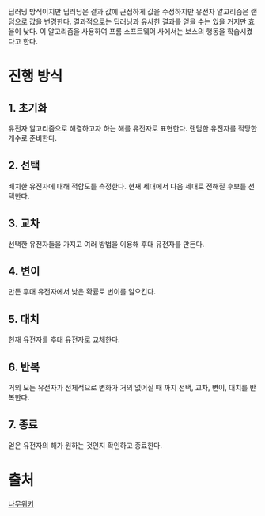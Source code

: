 딥러닝 방식이지만 딥러닝은 결과 값에 근접하게 값을 수정하지만
유전자 알고리즘은 랜덤으로 값을 변경한다.
결과적으로는 딥러닝과 유사한 결과를 얻을 수는 있을 거지만 효율이 낮다.
이 알고리즘을 사용하여 프롬 소프트웨어 사에서는 보스의 행동을 학습시켰다고 한다.

# 진행 방식

## 1. 초기화
유전자 알고리즘으로 해결하고자 하는 해를 유전자로 표현한다.
랜덤한 유전자를 적당한 개수로 준비한다.
## 2. 선택
배치한 유전자에 대해 적합도를 측정한다.
현재 세대에서 다음 세대로 전해질 후보를 선택한다.
## 3. 교차
선택한 유전자들을 가지고 여러 방법을 이용해 후대 유전자를 만든다.
## 4. 변이
만든 후대 유전자에서 낮은 확률로 변이를 일으킨다.
## 5. 대치
현재 유전자를 후대 유전자로 교체한다.
## 6. 반복
거의 모든 유전자가 전체적으로 변화가 거의 없어질 때 까지 선택, 교차, 변이, 대치를 반복한다.

## 7. 종료
얻은 유전자의 해가 원하는 것인지 확인하고 종료한다.

# 출처
[나무위키](https://namu.wiki/w/%EC%9C%A0%EC%A0%84%20%EC%95%8C%EA%B3%A0%EB%A6%AC%EC%A6%98)